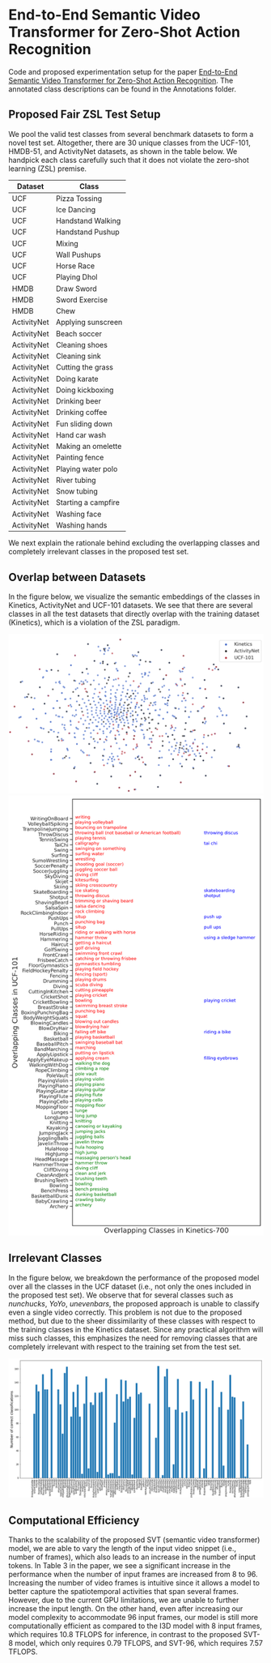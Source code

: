 # End-to-End Semantic Video Transformer for Zero-Shot Action Recognition

Code and proposed experimentation setup for the paper [End-to-End Semantic Video Transformer for Zero-Shot Action Recognition](https://arxiv.org/abs/2203.05156). The annotated class descriptions can be found in the Annotations folder. 

## Proposed Fair ZSL Test Setup

We pool the valid test classes from several benchmark datasets to form a novel test set. Altogether, there are 30 unique classes from the UCF-101, HMDB-51, and ActivityNet datasets, as shown in the table below. We handpick each class carefully such that it does not violate the zero-shot learning (ZSL) premise.

Dataset | Class
--- | ---
UCF              | Pizza Tossing       
UCF              | Ice Dancing         
UCF              | Handstand Walking   
UCF              | Handstand Pushup    
UCF              | Mixing              
UCF              | Wall Pushups        
UCF              | Horse Race          
UCF              | Playing Dhol        
HMDB             | Draw Sword          
HMDB             | Sword Exercise      
HMDB             | Chew                
ActivityNet      | Applying sunscreen  
ActivityNet      | Beach soccer        
ActivityNet      | Cleaning shoes      
ActivityNet      | Cleaning sink       
ActivityNet      | Cutting the grass   
ActivityNet      | Doing karate        
ActivityNet      | Doing kickboxing    
ActivityNet      | Drinking beer       
ActivityNet      | Drinking coffee     
ActivityNet      | Fun sliding down    
ActivityNet      | Hand car wash       
ActivityNet      | Making an omelette  
ActivityNet      | Painting fence      
ActivityNet      | Playing water polo  
ActivityNet      | River tubing        
ActivityNet      | Snow tubing         
ActivityNet      | Starting a campfire 
ActivityNet      | Washing face        
ActivityNet      | Washing hands  

We next explain the rationale behind excluding the overlapping classes and completely irrelevant classes in the proposed test set. 

## Overlap between Datasets

In the figure below, we visualize the semantic embeddings of the classes in Kinetics, ActivityNet and UCF-101 datasets. We see that there are several classes in all the test datasets that directly overlap with the training dataset (Kinetics), which is a violation of the ZSL paradigm. 

![overlap](https://github.com/Secure-and-Intelligent-Systems-Lab/SemanticVideoTransformer/blob/main/tsne.png?raw=true)
![overlap](https://github.com/Secure-and-Intelligent-Systems-Lab/SemanticVideoTransformer/blob/main/Overlaps.png?raw=false)

## Irrelevant Classes

In the figure below, we breakdown the performance of the proposed model over all the classes in the UCF dataset (i.e., not only the ones included in the proposed test set). We observe that for several classes such as *nunchucks*, *YoYo*, *unevenbars*, the proposed approach is unable to classify even a single video correctly. This problem is not due to the proposed method, but due to the sheer dissimilarity of these classes with respect to the training classes in the Kinetics dataset. Since any practical algorithm will miss such classes, this emphasizes the need for removing classes that are completely irrelevant with respect to the training set from the test set.

![overlap](https://github.com/Secure-and-Intelligent-Systems-Lab/SemanticVideoTransformer/blob/main/bar.png?raw=true)

## Computational Efficiency 

Thanks to the scalability of the proposed SVT (semantic video transformer) model, we are able to vary the length of the input video snippet (i.e., number of frames), which also leads to an increase in the number of input tokens. In Table 3 in the paper, we see a significant increase in the performance when the number of input frames are increased from 8 to 96. Increasing the number of video frames is intuitive since it allows a model to better capture the spatiotemporal activities that span several frames. However, due to the current GPU limitations, we are unable to further increase the input length. On the other hand, even after increasing our model complexity to accommodate 96 input frames, our model is still more computationally efficient as compared to the I3D model with 8 input frames, which requires 10.8 TFLOPS for inference, in contrast to the proposed SVT-8 model, which only requires 0.79 TFLOPS, and SVT-96, which requires 7.57 TFLOPS.  
